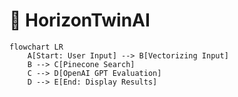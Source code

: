 # 🤖 HorizonTwinAI

```mermaid
flowchart LR
    A[Start: User Input] --> B[Vectorizing Input]
    B --> C[Pinecone Search]
    C --> D[OpenAI GPT Evaluation]
    D --> E[End: Display Results]
```
